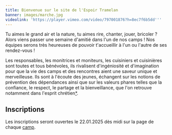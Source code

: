 ```yaml
---
title: Bienvenue sur le site de l'Espoir Tramelan
banner: images/marche.jpg
videolink: 'https://player.vimeo.com/video/797001876?h=8ec7f6b5dd'''
---
```


Tu aimes le grand air et la nature, tu aimes rire, chanter, jouer, bricoler ? Alors viens passer une semaine d'amitié dans l'un de nos camps ! Nos équipes serons très heureuses de pouvoir t'accueillir à l'un ou l'autre de ses rendez-vous !

Les responsables, les monitrices et moniteurs, les cuisiniers et cuisinières sont toutes et tous bénévoles, ils rivalisent d'ingéniosité et d'imagination pour que la vie des camps et des rencontres aient une saveur unique et merveilleuse. Ils sont à l'écoute des jeunes, échangent sur les notions de prévention des dépendances ainsi que sur les valeurs phares telles que la confiance, le respect, le partage et la bienveillance, que l'on retrouve notamment dans l'esprit chrétien[\*](https://espoir-tramelan.ch/faq/espoir-un-mouvement-chretien/).

## Inscriptions

Les inscriptions seront ouvertes le 22.01.2025 dès midi sur la page de chaque [camp](https://espoir-tramelan.ch/camps/ "camp").
